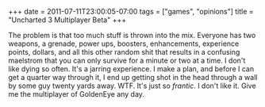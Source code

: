 +++
date = 2011-07-11T23:00:05-07:00
tags = ["games", "opinions"]
title = "Uncharted 3 Multiplayer Beta"
+++

The problem is that too much stuff is thrown into the mix. Everyone has two weapons, a grenade, power ups, boosters, enhancements, experience points, dollars, and all this other random shit that results in a confusing maelstrom that you can only survive for a minute or two at a time. I don't like dying so often. It's a jarring experience. I make a plan, and before I can get a quarter way through it, I end up getting shot in the head through a wall by some guy twenty yards away. WTF. It's just so *frantic*. I don't like it. Give me the multiplayer of GoldenEye any day.
